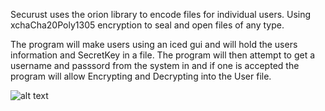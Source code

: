 Securust uses the orion library to encode files for individual users.
Using xchaCha20Poly1305 encryption to seal and open files of any type.


The program will make users using an iced gui and will hold the users information and SecretKey in a file.
The program will then attempt to get a username and passsord from the system in and if one is accepted the
program will allow Encrypting and Decrypting into the User file.

![alt text]([[https://github.com/PaulBorrego/AdvancedSecurust/img/example.jpg?]raw=true)
